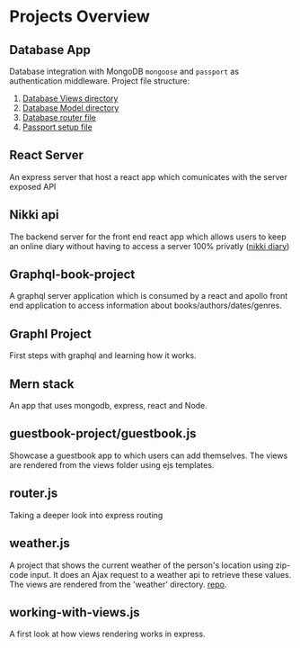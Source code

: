 # Projects Overview

## Database App

Database integration with MongoDB ```mongoose``` and ```passport``` as
authentication middleware. Project file structure:

1. [Database Views directory](db-project)
2. [Database Model directory](model)
3. [Database router file](database_routes.js)
4. [Passport setup file](setuppassport.js)

## React Server

An express server that host a react app which comunicates with the server
exposed API

## Nikki api

The backend server for the front end react app which allows users to keep an
online diary without having to access a server 100% privatly
([nikki diary](https://github.com/alexanderluna/nikki))

## Graphql-book-project

A graphql server application which is consumed by a react and apollo front end
application to access information about books/authors/dates/genres.

## Graphl Project

First steps with graphql and learning how it works.

## Mern stack

An app that uses mongodb, express, react and Node.

## guestbook-project/guestbook.js

Showcase a guestbook app to which users can add themselves. The views are rendered from the views folder using ejs templates.

## router.js

Taking a deeper look into express routing

## weather.js

A project that shows the current weather of the person's location using zip-code input. It does an Ajax request to a weather api to retrieve these values. The views are rendered from the 'weather' directory. [repo](/weather).

## working-with-views.js

A first look at how views rendering works in express.
